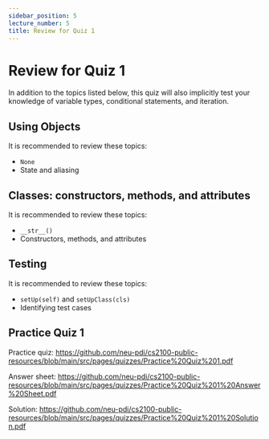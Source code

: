 ```yaml
---
sidebar_position: 5
lecture_number: 5
title: Review for Quiz 1
---
```


# Review for Quiz 1

In addition to the topics listed below, this quiz will also implicitly test your knowledge of variable types, conditional statements, and iteration.

## Using Objects

It is recommended to review these topics:
- `None`
- State and aliasing

## Classes: constructors, methods, and attributes

It is recommended to review these topics:
- `__str__()`
- Constructors, methods, and attributes

## Testing

It is recommended to review these topics:
- `setUp(self)` and `setUpClass(cls)`
- Identifying test cases

## Practice Quiz 1

Practice quiz: https://github.com/neu-pdi/cs2100-public-resources/blob/main/src/pages/quizzes/Practice%20Quiz%201.pdf

Answer sheet: https://github.com/neu-pdi/cs2100-public-resources/blob/main/src/pages/quizzes/Practice%20Quiz%201%20Answer%20Sheet.pdf

Solution: https://github.com/neu-pdi/cs2100-public-resources/blob/main/src/pages/quizzes/Practice%20Quiz%201%20Solution.pdf
